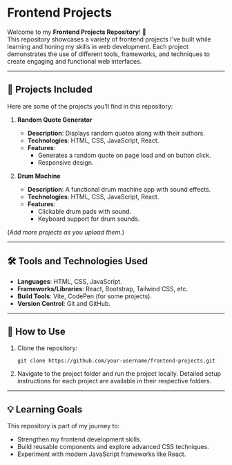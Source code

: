 # Frontend Projects

Welcome to my **Frontend Projects Repository**! 🚀  
This repository showcases a variety of frontend projects I've built while learning and honing my skills in web development. Each project demonstrates the use of different tools, frameworks, and techniques to create engaging and functional web interfaces.

---

## 🌟 Projects Included

Here are some of the projects you'll find in this repository:

1. **Random Quote Generator**  
   - **Description**: Displays random quotes along with their authors.  
   - **Technologies**: HTML, CSS, JavaScript, React.  
   - **Features**:  
     - Generates a random quote on page load and on button click.  
     - Responsive design.

2. **Drum Machine**  
   - **Description**: A functional drum machine app with sound effects.  
   - **Technologies**: HTML, CSS, JavaScript, React.  
   - **Features**:  
     - Clickable drum pads with sound.  
     - Keyboard support for drum sounds.

(*Add more projects as you upload them.*)

---

## 🛠️ Tools and Technologies Used

- **Languages**: HTML, CSS, JavaScript.
- **Frameworks/Libraries**: React, Bootstrap, Tailwind CSS, etc.
- **Build Tools**: Vite, CodePen (for some projects).
- **Version Control**: Git and GitHub.

---

## 🚀 How to Use

1. Clone the repository:  
   ```
   git clone https://github.com/your-username/frontend-projects.git
   ```
2. Navigate to the project folder and run the project locally. Detailed setup instructions for each project are available in their respective folders.
---

## 💡 Learning Goals
This repository is part of my journey to:

- Strengthen my frontend development skills.
- Build reusable components and explore advanced CSS techniques.
- Experiment with modern JavaScript frameworks like React.
